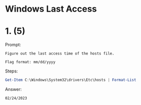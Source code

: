 # Windows Last Access

# 1. (5)
Prompt:
```
Figure out the last access time of the hosts file.

Flag format: mm/dd/yyyy
```

Steps:
```powershell
Get-Item C:\Windows\System32\drivers\Etc\hosts | Format-List
```

Answer:
```
02/24/2023
```
